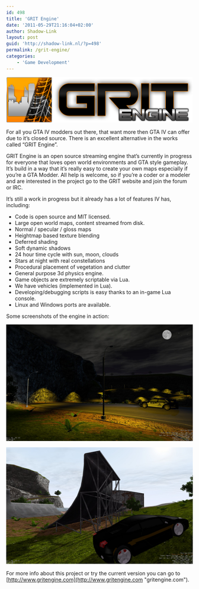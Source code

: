 ```yaml
---
id: 498
title: 'GRIT Engine'
date: '2011-05-29T21:16:04+02:00'
author: Shadow-Link
layout: post
guid: 'http://shadow-link.nl/?p=498'
permalink: /grit-engine/
categories:
    - 'Game Development'
---
```


![](/assets/images/post/grit_site_logo.png)

For all you GTA IV modders out there, that want more then GTA IV can offer due to it’s closed source. There is an excellent alternative in the works called “GRIT Engine”.

GRIT Engine is an open source streaming engine that’s currently in progress for everyone that loves open world environments and GTA style gameplay. It’s build in a way that it’s really easy to create your own maps especially if you’re a GTA Modder. All help is welcome, so if you’re a coder or a modeler and are interested in the project go to the GRIT website and join the forum or IRC.

It’s still a work in progress but it already has a lot of features IV has, including:

- Code is open source and MIT licensed.
- Large open world maps, content streamed from disk.
- Normal / specular / gloss maps
- Heightmap based texture blending
- Deferred shading
- Soft dynamic shadows
- 24 hour time cycle with sun, moon, clouds
- Stars at night with real constellations
- Procedural placement of vegetation and clutter
- General purpose 3d physics engine.
- Game objects are extremely scriptable via Lua.
- We have vehicles (implemented in Lua).
- Developing/debugging scripts is easy thanks to an in-game Lua console.
- Linux and Windows ports are available.

Some screenshots of the engine in action:

![](/assets/images/post/homepage_screenshot1.jpg "homepage_screenshot1")

![](/assets/images/post/homepage_screenshot2.jpg "homepage_screenshot2")

For more info about this project or try the current version you can go to [http://www.gritengine.com](http://www.gritengine.com "gritengine.com").